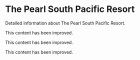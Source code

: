 # The Pearl South Pacific Resort

Detailed information about The Pearl South Pacific Resort.

This content has been improved.

This content has been improved.

This content has been improved.